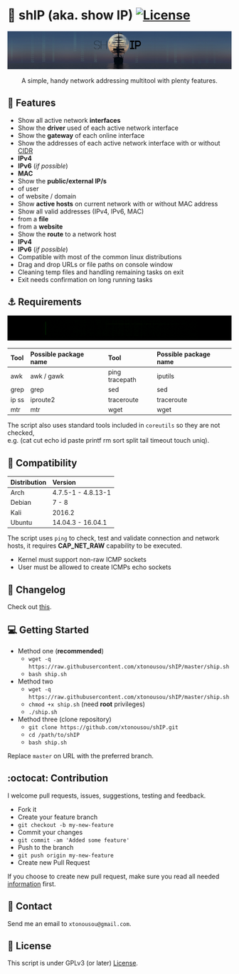 # :ship: shIP (aka. show IP) [![License](https://img.shields.io/badge/License-GPL%20v3%2B-blue.svg?style=flat-square)](LICENSE.md)
![](imgs/head.png "SAIL!")
<p align="center">
A simple, handy network addressing multitool with plenty features.
</p>

## :ocean: Features

* Show all active network **interfaces**
* Show the **driver** used of each active network interface
* Show the **gateway** of each online interface
* Show the addresses of each active network interface with or without [CIDR](https://en.wikipedia.org/wiki/Classless_Inter-Domain_Routing)
 * **IPv4**
 * **IPv6** (*if possible*)
 * **MAC**
* Show the **public/external IP/s**
 * of user
 * of website / domain
* Show **active hosts** on current network with or without MAC address
* Show all valid addresses (IPv4, IPv6, MAC)
 * from a **file**
 * from a **website**
* Show the **route** to a network host
 * **IPv4**
 * **IPv6** (*if possible*)
* Compatible with most of the common linux distributions
* Drag and drop URLs or file paths on console window
* Cleaning temp files and handling remaining tasks on exit
* Exit needs confirmation on long running tasks

## :anchor: Requirements

![](imgs/bash.gif)

| Tool           | Possible package name | Tool           | Possible package name |
|:---------------|:----------------------|:---------------|:----------------------|
| awk            | awk / gawk            | ping tracepath | iputils               |
| grep           | grep                  | sed            | sed                   |
| ip ss          | iproute2              | traceroute     | traceroute            |
| mtr            | mtr                   | wget           | wget                  |

The script also uses standard tools included in `coreutils` so they are not checked, <br/>
e.g. (cat cut echo id paste printf rm sort split tail timeout touch uniq).

## :penguin: Compatibility

| Distribution        | Version            |
|:--------------------|:-------------------|
| Arch                | 4.7.5-1 - 4.8.13-1 |
| Debian              | 7 - 8              |
| Kali                | 2016.2             |
| Ubuntu              | 14.04.3 - 16.04.1  |

The script uses `ping` to check, test and validate connection and network hosts, it requires **CAP_NET_RAW** capability to be executed.

* Kernel must support non-raw ICMP sockets
* User must be allowed to create ICMPs echo sockets

## :page_with_curl: Changelog

Check out [this](CHANGELOG.md).

## :computer: Getting Started

* Method one (**recommended**)
  * `wget -q https://raw.githubusercontent.com/xtonousou/shIP/master/ship.sh`
  * `bash ship.sh`
* Method two
  * `wget -q https://raw.githubusercontent.com/xtonousou/shIP/master/ship.sh`
  * `chmod +x ship.sh` (need **root** privileges)
  * `./ship.sh`
* Method three (clone repository)
  * `git clone https://github.com/xtonousou/shIP.git`
  * `cd /path/to/shIP`
  * `bash ship.sh`

Replace `master` on URL with the preferred branch.

## :octocat: Contribution

I welcome pull requests, issues, suggestions, testing and feedback.

* Fork it
* Create your feature branch
 * `git checkout -b my-new-feature`
* Commit your changes
 * `git commit -am 'Added some feature'`
* Push to the branch
 * `git push origin my-new-feature`
* Create new Pull Request

If you choose to create new pull request, make sure you read all needed [information](.github/PULL_REQUEST_TEMPLATE.md) first.

## :speech_balloon: Contact

Send me an email to `xtonousou@gmail.com`.

## :scroll: License

This script is under GPLv3 (or later) [License](LICENSE.md).
